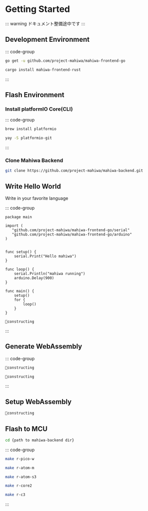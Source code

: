 # Getting Started

::: warning
ドキュメント整備途中です
:::

## Development Environment

::: code-group

```bash [Go]
go get -u github.com/project-mahiwa/mahiwa-frontend-go
```

```bash [Rust]
cargo install mahiwa-frontend-rust
```

:::

## Flash Environment

### Install platformIO Core(CLI)

::: code-group

```bash [Homebrew(MacOS, Linux)]
brew install platformio
```

```bash [Yay(Arch Linux)]
yay -S platformio-git
```

:::

### Clone Mahiwa Backend

```bash
git clone https://github.com/project-mahiwa/mahiwa-backend.git
```

## Write Hello World

Write in your favorite language

::: code-group

```go[Go]
package main

import (
   "github.com/project-mahiwa/mahiwa-frontend-go/serial"
   "github.com/project-mahiwa/mahiwa-frontend-go/arduino"
)


func setup() {
    serial.Print("Hello mahiwa")
}

func loop() {
    serial.Println("mahiwa running")
    arduino.Delay(900)
}

func main() {
    setup()
    for {
        loop()
    }
}
```

```rust[Rust]
🚧constructing
```

:::

## Generate WebAssembly

::: code-group

```bash [Go]
🚧constructing
```

```bash [Rust]
🚧constructing
```

:::

## Setup WebAssembly

```bash
🚧constructing
```

## Flash to MCU

```bash
cd {path to mahiwa-backend dir}
```

::: code-group

```bash [RaspberryPi Pico W]
make r-pico-w
```

```bash [ATOM Matrix]
make r-atom-m
```

```bash [ATOM S3]
make r-atom-s3
```

```bash [M5Stack Core2]
make r-core2
```

```bash [M5Stamp C3, C3U]
make r-c3
```

:::
